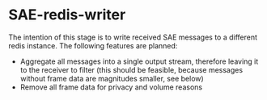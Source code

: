 # SAE-redis-writer
The intention of this stage is to write received SAE messages to a different redis instance.
The following features are planned:
- Aggregate all messages into a single output stream, therefore leaving it to the receiver to filter (this should be feasible, because messages without frame data are magnitudes smaller, see below)
- Remove all frame data for privacy and volume reasons